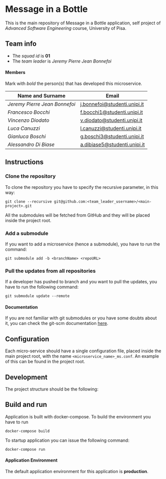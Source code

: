 # Message in a Bottle

This is the main repository of Message in a Bottle application, self project of *Advanced Software Engineering* course, University of Pisa.

## Team info

- The *squad id* is **01**
- The *team leader* is *Jeremy Pierre Jean Bonnefoi*

#### Members

Mark with *bold* the person(s) that has developed this microservice.

|Name and Surname    | Email                         |
|--------------------|-------------------------------|
|*Jeremy Pierre Jean Bonnefoi* |j.bonnefoi@studenti.unipi.it   |
|*Francesco Bocchi*  |f.bocchi1@studenti.unipi.it    |
|*Vincenzo Diodato*     |v.diodato@studenti.unipi.it    |
|*Luca Canuzzi*     |l.canuzzi@studenti.unipi.it    |
|*Gianluca Boschi*     |g.boschi3@studenti.unipi.it    |
|*Alessandro Di Biase* |a.dibiase5@studenti.unipi.it    |

## Instructions

### Clone the repository

To clone the repository you have to specify the recursive parameter,
in this way:

`git clone --recursive git@github.com:<team_leader_username>/<main-project>.git`

All the submodules will be fetched from GitHub and they will be
placed inside the project root.

### Add a submodule

If you want to add a microservice (hence a submodule), you
have to run the command:

`git submodule add -b <branchName> <repoURL>`

### Pull the updates from all repositories

If a developer has pushed to <branchName> branch and you want
to pull the updates, you have to run the following command:

`git submodule update --remote`

#### Documentation

If you are not familiar with git submodules or you have some
doubts about it, you can check the git-scm documentation
[here](https://git-scm.com/book/en/v2/Git-Tools-Submodules). 



## Configuration

Each micro-service should have a single configuration file, placed inside the main project root, with the name `<microservice_name>_ms.conf`. An example of this can be found in the project root.



## Development

The project structure should be the following:





## Build and run

Application is built with docker-compose. To build the environment
you have to run

`docker-compose build`

To startup application you can issue the following command:

`docker-compose run`

#### Application Environment

The default application environment for this application is **production**. 

